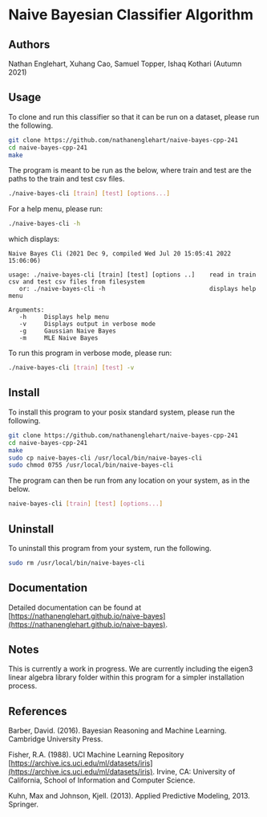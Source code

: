 # Naive Bayesian Classifier Algorithm
## Authors
Nathan Englehart, Xuhang Cao, Samuel Topper, Ishaq Kothari (Autumn 2021)

## Usage
To clone and run this classifier so that it can be run on a dataset, please run the following. 

```bash
git clone https://github.com/nathanenglehart/naive-bayes-cpp-241
cd naive-bayes-cpp-241
make
```

The program is meant to be run as the below, where train and test are the paths to the train and test csv files.

```bash
./naive-bayes-cli [train] [test] [options...]
```

For a help menu, please run:

```bash
./naive-bayes-cli -h
```

which displays:

```
Naive Bayes Cli (2021 Dec 9, compiled Wed Jul 20 15:05:41 2022 15:06:06)

usage: ./naive-bayes-cli [train] [test] [options ..]    read in train csv and test csv files from filesystem
   or: ./naive-bayes-cli -h                             displays help menu

Arguments:
   -h     Displays help menu
   -v     Displays output in verbose mode
   -g     Gaussian Naive Bayes
   -m     MLE Naive Bayes
```

To run this program in verbose mode, please run:

```bash
./naive-bayes-cli [train] [test] -v 
```

## Install
To install this program to your posix standard system, please run the following.

```bash
git clone https://github.com/nathanenglehart/naive-bayes-cpp-241
cd naive-bayes-cpp-241
make
sudo cp naive-bayes-cli /usr/local/bin/naive-bayes-cli
sudo chmod 0755 /usr/local/bin/naive-bayes-cli
```

The program can then be run from any location on your system, as in the below.

```bash
naive-bayes-cli [train] [test] [options...]
```

## Uninstall
To uninstall this program from your system, run the following.

```bash
sudo rm /usr/local/bin/naive-bayes-cli
```

## Documentation

Detailed documentation can be found at [https://nathanenglehart.github.io/naive-bayes](https://nathanenglehart.github.io/naive-bayes). 

## Notes

This is currently a work in progress. We are currently including the eigen3 linear algebra library folder within this program for a simpler installation process.

## References

Barber, David. (2016). Bayesian Reasoning and Machine Learning. Cambridge University Press.

Fisher, R.A. (1988). UCI Machine Learning Repository [https://archive.ics.uci.edu/ml/datasets/iris](https://archive.ics.uci.edu/ml/datasets/iris). Irvine, CA: University of California, School of Information and Computer Science.
 
Kuhn, Max and Johnson, Kjell. (2013). Applied Predictive Modeling, 2013. Springer.
